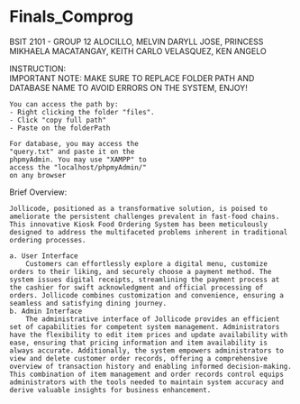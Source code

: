 # Finals_Comprog

BSIT 2101 - GROUP 12
    ALOCILLO, MELVIN DARYLL
    JOSE, PRINCESS MIKHAELA
    MACATANGAY, KEITH CARLO
    VELASQUEZ, KEN ANGELO

INSTRUCTION:         
    IMPORTANT NOTE: 
    MAKE SURE TO REPLACE FOLDER
    PATH AND DATABASE NAME TO AVOID
    ERRORS ON THE SYSTEM, ENJOY!

    You can access the path by:
    - Right clicking the folder "files".
    - Click "copy full path"
    - Paste on the folderPath

    For database, you may access the
    "query.txt" and paste it on the 
    phpmyAdmin. You may use "XAMPP" to
    access the "localhost/phpmyAdmin/"
    on any browser


Brief Overview:

    Jollicode, positioned as a transformative solution, is poised to ameliorate the persistent challenges prevalent in fast-food chains. This innovative Kiosk Food Ordering System has been meticulously designed to address the multifaceted problems inherent in traditional ordering processes.

    a. User Interface
        Customers can effortlessly explore a digital menu, customize orders to their liking, and securely choose a payment method. The system issues digital receipts, streamlining the payment process at the cashier for swift acknowledgment and official processing of orders. Jollicode combines customization and convenience, ensuring a seamless and satisfying dining journey.
    b. Admin Interface
        The administrative interface of Jollicode provides an efficient set of capabilities for competent system management. Administrators have the flexibility to edit item prices and update availability with ease, ensuring that pricing information and item availability is always accurate. Additionally, the system empowers administrators to view and delete customer order records, offering a comprehensive overview of transaction history and enabling informed decision-making. This combination of item management and order records control equips administrators with the tools needed to maintain system accuracy and derive valuable insights for business enhancement.





